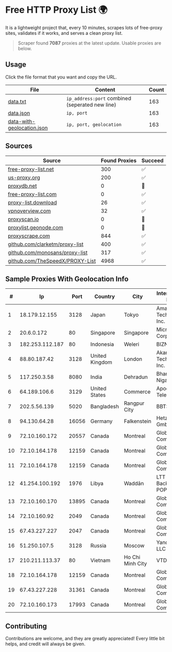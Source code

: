 
# Free HTTP Proxy List 🌍

It is a lightweight project that, every 10 minutes, scrapes lots of free-proxy sites, validates if it works, and serves a clean proxy list.


> Scraper found **7087** proxies at the latest update. Usable proxies are below.

## Usage

Click the file format that you want and copy the URL.


|File|Content|Count|
|----|-------|-----|
|[data.txt](https://raw.githubusercontent.com/themiralay/Proxy-List-World/master/data.txt)|`ip_address:port` combined (seperated new line)|163|
|[data.json](https://raw.githubusercontent.com/themiralay/Proxy-List-World/master/data.json)|`ip, port`|163|
|[data-with-geolocation.json](https://raw.githubusercontent.com/themiralay/Proxy-List-World/master/data-with-geolocation.json)|`ip, port, geolocation`|163|

## Sources

|Source|Found Proxies|Succeed|
|------|-------------|-------|
|[free-proxy-list.net](https://free-proxy-list.net)|300|✅|
|[us-proxy.org](https://www.us-proxy.org)|200|✅|
|[proxydb.net](http://proxydb.net)|0|🚫|
|[free-proxy-list.com](https://free-proxy-list.com/?page=&port=&type%5B%5D=http&type%5B%5D=https&up_time=0&search=Search)|0|✅|
|[proxy-list.download](https://www.proxy-list.download/HTTP)|26|✅|
|[vpnoverview.com](https://vpnoverview.com/privacy/anonymous-browsing/free-proxy-servers)|32|✅|
|[proxyscan.io](https://www.proxyscan.io)|0|🚫|
|[proxylist.geonode.com](https://proxylist.geonode.com/api/proxy-list?limit=300&page=1&sort_by=lastChecked&sort_type=desc&protocols=http,https)|0|🚫|
|[proxyscrape.com](https://api.proxyscrape.com/v2/?request=displayproxies&protocol=http&timeout=10000&country=all&ssl=all&anonymity=all)|844|✅|
|[github.com/clarketm/proxy-list](https://raw.githubusercontent.com/clarketm/proxy-list/master/proxy-list-raw.txt)|400|✅|
|[github.com/monosans/proxy-list](https://raw.githubusercontent.com/monosans/proxy-list/main/proxies/http.txt)|317|✅|
|[github.com/TheSpeedX/PROXY-List](https://raw.githubusercontent.com/TheSpeedX/PROXY-List/master/http.txt)|4968|✅|


## Sample Proxies With Geolocation Info

|#|Ip|Port|Country|City|Internet Service Provider|
|-|--|----|-------|----|-------------------------|
|1|18.179.12.155|3128|Japan|Tokyo|Amazon Technologies Inc.|
|2|20.6.0.172|80|Singapore|Singapore|Microsoft Corporation|
|3|182.253.112.187|80|Indonesia|Weleri|BIZNET|
|4|88.80.187.42|3128|United Kingdom|London|Akamai Technologies, Inc.|
|5|117.250.3.58|8080|India|Dehradun|Bharat Sanchar Nigam Ltd|
|6|64.189.106.6|3129|United States|Commerce|Apogee Telecom Inc.|
|7|202.5.56.139|5020|Bangladesh|Rangpur City|BBTS-NEW|
|8|94.130.64.28|16056|Germany|Falkenstein|Hetzner Online GmbH|
|9|72.10.160.172|20557|Canada|Montreal|GloboTech Communications|
|10|72.10.164.178|12159|Canada|Montreal|GloboTech Communications|
|11|72.10.164.178|12159|Canada|Montreal|GloboTech Communications|
|12|41.254.100.192|1976|Libya|Waddān|LTT Network Backbone and POPs|
|13|72.10.160.170|13895|Canada|Montreal|GloboTech Communications|
|14|72.10.160.92|2049|Canada|Montreal|GloboTech Communications|
|15|67.43.227.227|2047|Canada|Montreal|GloboTech Communications|
|16|51.250.107.5|3128|Russia|Moscow|Yandex.Cloud LLC|
|17|210.211.113.37|80|Vietnam|Ho Chi Minh City|VTDC|
|18|72.10.164.178|12159|Canada|Montreal|GloboTech Communications|
|19|67.43.227.228|31361|Canada|Montreal|GloboTech Communications|
|20|72.10.160.173|17993|Canada|Montreal|GloboTech Communications|



## Contributing

Contributions are welcome, and they are greatly appreciated! Every
little bit helps, and credit will always be given.

